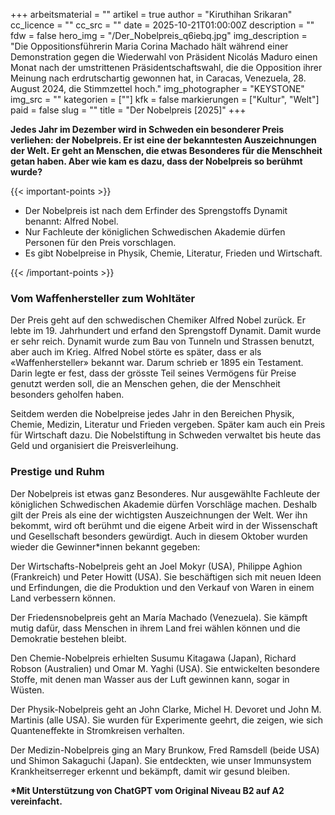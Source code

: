 +++
arbeitsmaterial = ""
artikel = true
author = "Kiruthihan Srikaran"
cc_licence = ""
cc_src = ""
date = 2025-10-21T01:00:00Z
description = ""
fdw = false
hero_img = "/Der_Nobelpreis_q6iebq.jpg"
img_description = "Die Oppositionsführerin Maria Corina Machado hält während einer Demonstration gegen die Wiederwahl von Präsident Nicolás Maduro einen Monat nach der umstrittenen Präsidentschaftswahl, die die Opposition ihrer Meinung nach erdrutschartig gewonnen hat, in Caracas, Venezuela, 28. August 2024, die Stimmzettel hoch."
img_photographer = "KEYSTONE"
img_src = ""
kategorien = [""]
kfk = false
markierungen = ["Kultur", "Welt"]
paid = false
slug = ""
title = "Der Nobelpreis [2025]"
+++

**Jedes Jahr im Dezember wird in Schweden ein besonderer Preis verliehen: der Nobelpreis. Er ist eine der bekanntesten Auszeichnungen der Welt. Er geht an Menschen, die etwas Besonderes für die Menschheit getan haben. Aber wie kam es dazu, dass der Nobelpreis so berühmt wurde?**

{{< important-points >}}

<ul>

<li>Der Nobelpreis ist nach dem Erfinder des Sprengstoffs Dynamit benannt: Alfred Nobel.
</li>

<li>Nur Fachleute der königlichen Schwedischen Akademie dürfen Personen für den Preis vorschlagen.

</li>

<li>Es gibt Nobelpreise in Physik, Chemie, Literatur, Frieden und Wirtschaft.
</li>

</ul>

{{< /important-points >}}

### Vom Waffenhersteller zum Wohltäter

Der Preis geht auf den schwedischen Chemiker Alfred Nobel zurück. Er lebte im 19. Jahrhundert und erfand den Sprengstoff Dynamit. Damit wurde er sehr reich. Dynamit wurde zum Bau von Tunneln und Strassen benutzt, aber auch im Krieg. Alfred Nobel störte es später, dass er als «Waffenhersteller» bekannt war. Darum schrieb er 1895 ein Testament. Darin legte er fest, dass der grösste Teil seines Vermögens für Preise genutzt werden soll, die an Menschen gehen, die der Menschheit besonders geholfen haben.

Seitdem werden die Nobelpreise jedes Jahr in den Bereichen Physik, Chemie, Medizin, Literatur und Frieden vergeben. Später kam auch ein Preis für Wirtschaft dazu. Die Nobelstiftung in Schweden verwaltet bis heute das Geld und organisiert die Preisverleihung.

### Prestige und Ruhm

Der Nobelpreis ist etwas ganz Besonderes. Nur ausgewählte Fachleute der königlichen Schwedischen Akademie dürfen Vorschläge machen. Deshalb gilt der Preis als eine der wichtigsten Auszeichnungen der Welt. Wer ihn bekommt, wird oft berühmt und die eigene Arbeit wird in der Wissenschaft und Gesellschaft besonders gewürdigt. Auch in diesem Oktober wurden wieder die Gewinner*innen bekannt gegeben:

Der Wirtschafts-Nobelpreis geht an Joel Mokyr (USA), Philippe Aghion (Frankreich) und Peter Howitt (USA). Sie beschäftigen sich mit neuen Ideen und Erfindungen, die die Produktion und den Verkauf von Waren in einem Land verbessern können.

Der Friedensnobelpreis geht an María Machado (Venezuela). Sie kämpft mutig dafür, dass Menschen in ihrem Land frei wählen können und die Demokratie bestehen bleibt.

Den Chemie-Nobelpreis erhielten Susumu Kitagawa (Japan), Richard Robson (Australien) und Omar M. Yaghi (USA). Sie entwickelten besondere Stoffe, mit denen man Wasser aus der Luft gewinnen kann, sogar in Wüsten.

Der Physik-Nobelpreis geht an John Clarke, Michel H. Devoret und John M. Martinis (alle USA). Sie wurden für Experimente geehrt, die zeigen, wie sich Quanteneffekte in Stromkreisen verhalten.

Der Medizin-Nobelpreis ging an Mary Brunkow, Fred Ramsdell (beide USA) und Shimon Sakaguchi (Japan). Sie entdeckten, wie unser Immunsystem Krankheitserreger erkennt und bekämpft, damit wir gesund bleiben.

**\*Mit Unterstützung von ChatGPT vom Original Niveau B2 auf A2 vereinfacht.**